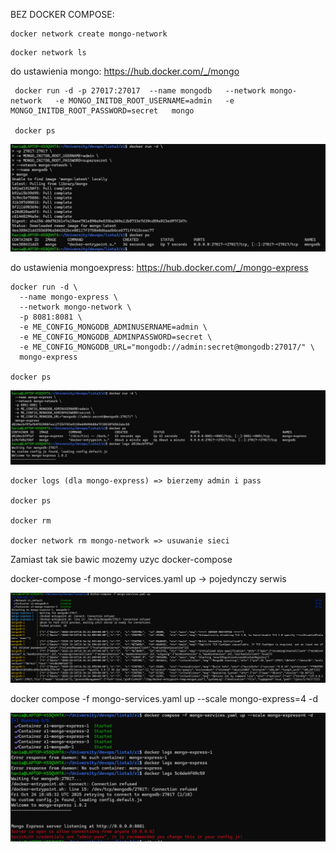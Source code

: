 BEZ DOCKER COMPOSE:

```
docker network create mongo-network
```

```
docker network ls
```

do ustawienia mongo:
https://hub.docker.com/_/mongo

```
 docker run -d -p 27017:27017  --name mongodb   --network mongo-network   -e MONGO_INITDB_ROOT_USERNAME=admin   -e MONGO_INITDB_ROOT_PASSWORD=secret   mongo

 docker ps
```

![alt text](z2.jpg)

do ustawienia mongoexpress:
https://hub.docker.com/_/mongo-express

```
docker run -d \
  --name mongo-express \
  --network mongo-network \
  -p 8081:8081 \
  -e ME_CONFIG_MONGODB_ADMINUSERNAME=admin \
  -e ME_CONFIG_MONGODB_ADMINPASSWORD=secret \
  -e ME_CONFIG_MONGODB_URL="mongodb://admin:secret@mongodb:27017/" \
  mongo-express

docker ps
```

![alt text](z1.jpg)

```
docker logs (dla mongo-express) => bierzemy admin i pass

docker ps

docker rm

docker network rm mongo-network => usuwanie sieci
```

Zamiast tak sie bawic mozemy uzyc docker-compose

docker-compose -f mongo-services.yaml up -> pojedynczy serwis

![alt text](image-1.png)

docker compose -f mongo-services.yaml up --scale mongo-express=4 -d

![alt text](image.png)